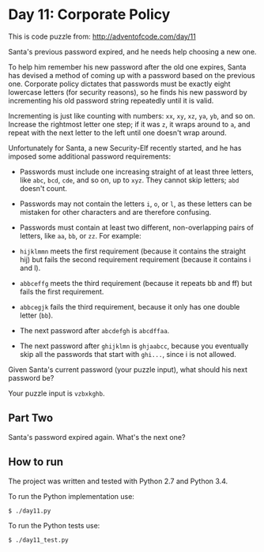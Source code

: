 Day 11: Corporate Policy
========================

This is code puzzle from:
<http://adventofcode.com/day/11>

Santa's previous password expired, and he needs help choosing a new one.

To help him remember his new password after the old one expires, Santa has devised a method of coming up with a password based on the previous one. Corporate policy dictates that passwords must be exactly eight lowercase letters (for security reasons), so he finds his new password by incrementing his old password string repeatedly until it is valid.

Incrementing is just like counting with numbers: `xx`, `xy`, `xz`, `ya`, `yb`, and so on. Increase the rightmost letter one step; if it was `z`, it wraps around to `a`, and repeat with the next letter to the left until one doesn't wrap around.

Unfortunately for Santa, a new Security-Elf recently started, and he has imposed some additional password requirements:

* Passwords must include one increasing straight of at least three letters, like `abc`, `bcd`, `cde`, and so on, up to `xyz`. They cannot skip letters; `abd` doesn't count.
* Passwords may not contain the letters `i`, `o`, or `l`, as these letters can be mistaken for other characters and are therefore confusing.
*  Passwords must contain at least two different, non-overlapping pairs of letters, like `aa`, `bb`, or `zz`.
For example:

* `hijklmmn` meets the first requirement (because it contains the straight hij) but fails the second requirement requirement (because it contains i and l).
* `abbceffg` meets the third requirement (because it repeats bb and ff) but fails the first requirement.
* `abbcegjk` fails the third requirement, because it only has one double letter (`bb`).
* The next password after `abcdefgh` is `abcdffaa`.
* The next password after `ghijklmn` is `ghjaabcc`, because you eventually skip all the passwords that start with `ghi...`, since i is not allowed.

Given Santa's current password (your puzzle input), what should his next password be?

Your puzzle input is `vzbxkghb`.


Part Two
--------

Santa's password expired again. What's the next one?


How to run
----------

The project was written and tested with Python 2.7 and Python 3.4.

To run the Python implementation use:
```
$ ./day11.py
```

To run the Python tests use:
```
$ ./day11_test.py
```
